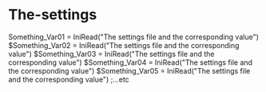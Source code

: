 # The-settings
Something_Var01 = IniRead("The settings file and the corresponding value") $Something_Var02 = IniRead("The settings file and the corresponding value") $Something_Var03 = IniRead("The settings file and the corresponding value") $Something_Var04 = IniRead("The settings file and the corresponding value") $Something_Var05 = IniRead("The settings file and the corresponding value") ;...etc
